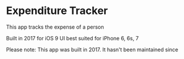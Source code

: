 # Expenditure Tracker

This app tracks the expense of a person

Built in 2017 for iOS 9
UI best suited for iPhone 6, 6s, 7

Please note: This app was built in 2017. It hasn't been maintained since